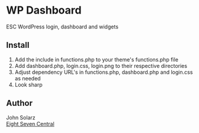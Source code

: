 WP Dashboard
============

ESC WordPress login, dashboard and widgets

Install
-------

1. Add the include in functions.php to your theme's functions.php file
2. Add dashboard.php, login.css, login.png to their respective directories
3. Adjust dependency URL's in functions.php, dashboard.php and login.css as needed
4. Look sharp

Author
------

John Solarz<br>
[Eight Seven Central](http://eightsevencentral.com)
